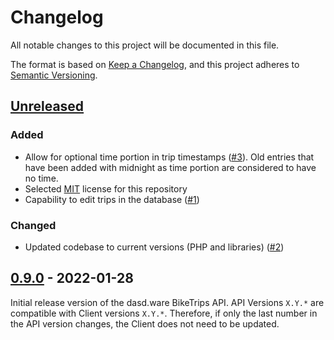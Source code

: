 # Changelog

All notable changes to this project will be documented in this file.

The format is based on [Keep a Changelog](https://keepachangelog.com/en/1.0.0/),
and this project adheres to [Semantic Versioning](https://semver.org/spec/v2.0.0.html).

## [Unreleased]

### Added

- Allow for optional time portion in trip timestamps ([#3](https://github.com/dasdware/dw-bike-trips-api/issues/3)). Old entries that have been added with midnight as time portion are considered to have no time.
- Selected [MIT](https://spdx.org/licenses/MIT.html) license for this repository
- Capability to edit trips in the database ([#1](https://github.com/dasdware/dw-bike-trips-api/issues/1))

### Changed

- Updated codebase to current versions (PHP and libraries) ([#2](https://github.com/dasdware/dw-bike-trips-api/issues/2))

## [0.9.0] - 2022-01-28

Initial release version of the dasd.ware BikeTrips API. API Versions `X.Y.*` are compatible with Client versions `X.Y.*`. Therefore, if only the last number in the API version changes, the Client does not need to be updated.

[unreleased]: https://github.com/dasdware/dw-bike-trips-api/compare/v0.9.0...HEAD
[0.9.0]: https://github.com/dasdware/dw-bike-trips-api/releases/tag/v0.9.0
